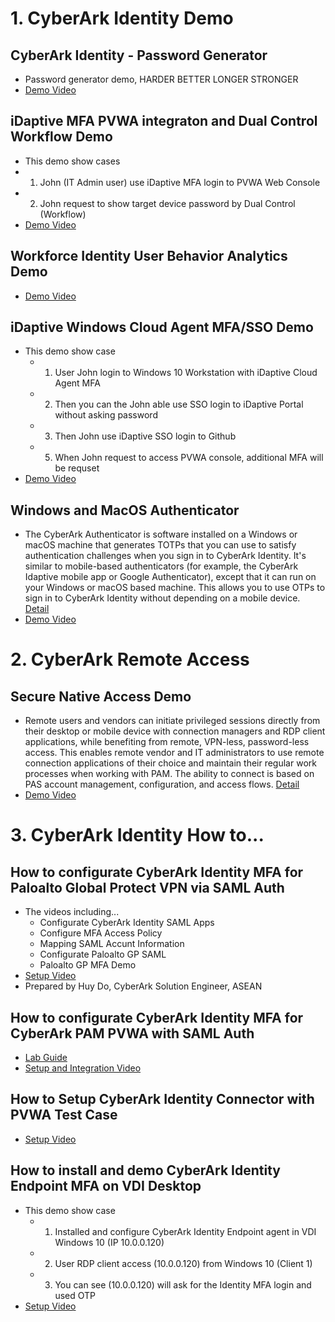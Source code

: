 # 1. CyberArk Identity Demo

## CyberArk Identity - Password Generator
- Password generator demo, HARDER BETTER LONGER STRONGER
- [Demo Video](https://youtu.be/lUJUUqBFQx8)


## iDaptive MFA PVWA integraton and Dual Control Workflow Demo
- This demo show cases
-  1. John (IT Admin user) use iDaptive MFA login to PVWA Web Console
-  2. John request to show target device password by Dual Control (Workflow)
- [Demo Video](https://cyberark.kiteworks.com/w/2maRXzyQK1MqIx5g)

## Workforce Identity User Behavior Analytics Demo
- [Demo Video](https://cyberark.kiteworks.com/w/awSyQZJCLQ7xSZ3c)

## iDaptive Windows Cloud Agent MFA/SSO Demo
- This demo show case
  - 1. User John login to Windows 10 Workstation with iDaptive Cloud Agent MFA
  - 2. Then you can the John able use SSO login to iDaptive Portal without asking password
  - 3. Then John use iDaptive SSO login to Github
  - 5. When John request to access PVWA console, additional MFA will be requset
- [Demo Video](https://cyberark.kiteworks.com/w/FKGi9AROaQceGFRd)

## Windows and MacOS Authenticator
- The CyberArk Authenticator is software installed on a Windows or macOS machine that generates TOTPs that you can use to satisfy authentication challenges when you sign in to CyberArk Identity. It's similar to mobile-based authenticators (for example, the CyberArk Idaptive mobile app or Google Authenticator), except that it can run on your Windows or macOS based machine. This allows you to use OTPs to sign in to CyberArk Identity without depending on a mobile device. [Detail](https://docs.cyberark.com/Product-Doc/OnlineHelp/Idaptive/Latest/en/Content/UserPortal/DesktopAuthenticator.htm?Highlight=CyberArk%20Authenticator)
- [Demo Video](https://www.youtube.com/watch?v=8dBwxETfivM)


# 2. CyberArk Remote Access

## Secure Native Access Demo
- Remote users and vendors can initiate privileged sessions directly from their desktop or mobile device with connection managers and RDP client applications, while benefiting from remote, VPN-less, password-less access. This enables remote vendor and IT administrators to use remote connection applications of their choice and maintain their regular work processes when working with PAM. The ability to connect is based on PAS account management, configuration, and access flows. [Detail](https://docs.cyberark.com/Product-Doc/OnlineHelp/Alero/Latest/en/Content/Admin/Direct-RDP-Access.htm?Highlight=secure%20nat)
- [Demo Video](https://cyberark.kiteworks.com/w/FpylpaJsUMfwt93U)

# 3. CyberArk Identity How to...

## How to configurate CyberArk Identity MFA for Paloalto Global Protect VPN via SAML Auth
- The videos including...
  - Configurate CyberArk Identity SAML Apps
  - Configure MFA Access Policy
  - Mapping SAML Accunt Information
  - Configurate Paloalto GP SAML
  - Paloalto GP MFA Demo
- [Setup Video](https://www.youtube.com/watch?v=-e3rk2siN_A)
- Prepared by Huy Do, CyberArk Solution Engineer, ASEAN

## How to configurate CyberArk Identity MFA for CyberArk PAM PVWA with SAML Auth
- [Lab Guide](https://cyberark.kiteworks.com/w/E6rOvZfbuw2d9sn3)
- [Setup and Integration Video](https://cyberark.kiteworks.com/w/E6rOvZfbuw2d9sn3)

## How to Setup CyberArk Identity Connector with PVWA Test Case
- [Setup Video](https://cyberark.kiteworks.com/w/bPVgC4R0VGh2G6ZK)

## How to install and demo CyberArk Identity Endpoint MFA on VDI Desktop
- This demo show case
  - 1.	Installed and configure CyberArk Identity Endpoint agent in VDI Windows 10 (IP 10.0.0.120)
  - 2.	User RDP client access (10.0.0.120) from Windows 10  (Client 1)
  - 3.	You can see (10.0.0.120) will ask for the Identity MFA login and used OTP
- [Setup Video](https://cyberark.kiteworks.com/w/V6LWO7JCY4PDgc9j)
